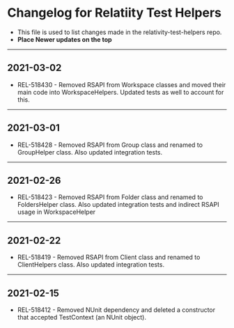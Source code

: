# Changelog for Relatiity Test Helpers

- This file is used to list changes made in the relativity-test-helpers repo.
- **Place Newer updates on the top**

-------------------------

## 2021-03-02
- REL-518430 - Removed RSAPI from Workspace classes and moved their main code into WorkspaceHelpers.  Updated tests as well to account for this.

-------------------------

## 2021-03-01
- REL-518428 - Removed RSAPI from Group class and renamed to GroupHelper class. Also updated integration tests.

-------------------------

## 2021-02-26
- REL-518423 - Removed RSAPI from Folder class and renamed to FoldersHelper class. Also updated integration tests and indirect RSAPI usage in WorkspaceHelper

-------------------------

## 2021-02-22
- REL-518419 - Removed RSAPI from Client class and renamed to ClientHelpers class. Also updated integration tests.

-------------------------

## 2021-02-15
- REL-518412 - Removed NUnit dependency and deleted a constructor that accepted TestContext (an NUnit object).

